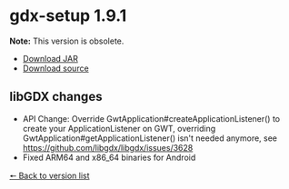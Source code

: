 # gdx-setup 1.9.1

**Note:** This version is obsolete.

* [Download JAR](https://github.com/JavaCakeGames/gdx-setup-archive/blob/main/gdx-setup_1.9.1.jar)
* [Download source](https://github.com/JavaCakeGames/gdx-setup-archive/blob/main/sources/gdx-setup_1.9.1.zip)

## libGDX changes

- API Change: Override GwtApplication#createApplicationListener() to create your ApplicationListener
  on GWT, overriding GwtApplication#getApplicationListener() isn't needed anymore, see https://github.com/libgdx/libgdx/issues/3628
- Fixed ARM64 and x86_64 binaries for Android

[🠔 Back to version list](https://javacakegames.github.io/gdx-setup-archive/)
